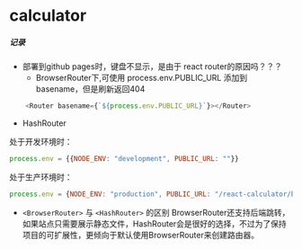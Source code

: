 # calculator

##### 记录

* 部署到github pages时，键盘不显示，是由于 react router的原因吗？？？
  * BrowserRouter下,可使用 process.env.PUBLIC_URL 添加到basename，但是刷新返回404
```js
    <Router basename={`${process.env.PUBLIC_URL}`}></Router>
```
  * HashRouter

处于开发环境时：
```js
process.env = {{NODE_ENV: "development", PUBLIC_URL: ""}}
```

处于生产环境时：

```js
process.env = {NODE_ENV: "production", PUBLIC_URL: "/react-calculator/build"}
```


* `<BrowserRouter>` 与 `<HashRouter>` 的区别
BrowserRouter还支持后端跳转，如果站点只需要展示静态文件，HashRouter会是很好的选择，不过为了保持项目的可扩展性，更倾向于默认使用BrowserRouter来创建路由器。

 

